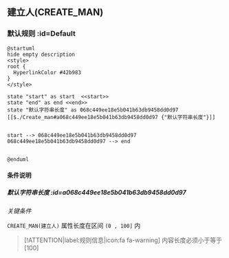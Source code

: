 ## 建立人(CREATE_MAN) <!-- {docsify-ignore-all} -->

   

### 默认规则 :id=Default

```plantuml
@startuml
hide empty description
<style>
root {
  HyperlinkColor #42b983
}
</style>

state "start" as start  <<start>>
state "end" as end <<end>>
state "默认字符串长度" as 068c449ee18e5b041b63db9458dd0d97 [[$./Create_man#a068c449ee18e5b041b63db9458dd0d97 {"默认字符串长度"}]]


start --> 068c449ee18e5b041b63db9458dd0d97 
068c449ee18e5b041b63db9458dd0d97 --> end 


@enduml
```

#### 条件说明

##### 默认字符串长度 :id=a068c449ee18e5b041b63db9458dd0d97


*关键条件*


`CREATE_MAN(建立人)` 属性长度在区间 `(0 , 100]` 内

> [!ATTENTION|label:规则信息|icon:fa fa-warning]
> 内容长度必须小于等于[100]







